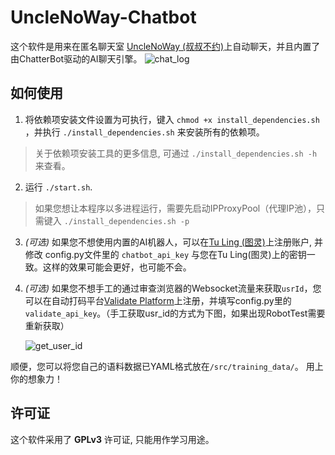 # UncleNoWay-Chatbot
这个软件是用来在匿名聊天室 [UncleNoWay (叔叔不约)](http://www.unclenoway.com)上自动聊天，并且内置了由ChatterBot驱动的AI聊天引擎。
![chat_log](https://github.com/powermanwxy/Unclenoway-Chatbot/raw/master/docs/chat_log.jpg)

## 如何使用

1. 将依赖项安装文件设置为可执行，键入 `chmod +x install_dependencies.sh` ，并执行 `./install_dependencies.sh` 来安装所有的依赖项。 
>关于依赖项安装工具的更多信息, 可通过 `./install_dependencies.sh -h`来查看。
	
2. 运行 `./start.sh`. 
>如果您想让本程序以多进程运行，需要先启动IPProxyPool（代理IP池），只需键入 `./install_dependencies.sh -p`

3. *(可选)* 如果您不想使用内置的AI机器人，可以在[Tu Ling (图灵)](http://www.tuling123.com)上注册账户, 并修改 config.py文件里的 `chatbot_api_key` 与您在Tu Ling(图灵)上的密钥一致。这样的效果可能会更好，也可能不会。

4. *(可选)* 如果您不想手工的通过审查浏览器的Websocket流量来获取`usrId`，您可以在自动打码平台[Validate Platform](http://www.25531.com)上注册，并填写config.py里的`validate_api_key`。（手工获取usr_id的方式为下图，如果出现RobotTest需要重新获取）

	![get_user_id](https://github.com/powermanwxy/Unclenoway-Chatbot/raw/master/docs/get_usr_id.jpg)

顺便，您可以将您自己的语料数据已YAML格式放在`/src/training_data/`。 用上你的想象力！


## 许可证
 这个软件采用了 **GPLv3** 许可证, 只能用作学习用途。
